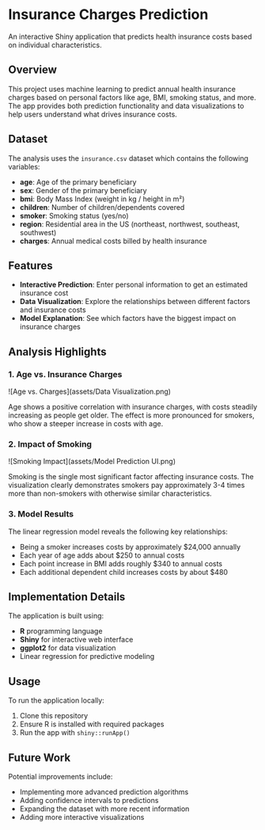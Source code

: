 # Insurance Charges Prediction

An interactive Shiny application that predicts health insurance costs based on individual characteristics.

## Overview

This project uses machine learning to predict annual health insurance charges based on personal factors like age, BMI, smoking status, and more. The app provides both prediction functionality and data visualizations to help users understand what drives insurance costs.

## Dataset

The analysis uses the `insurance.csv` dataset which contains the following variables:
- **age**: Age of the primary beneficiary
- **sex**: Gender of the primary beneficiary
- **bmi**: Body Mass Index (weight in kg / height in m²)
- **children**: Number of children/dependents covered
- **smoker**: Smoking status (yes/no)
- **region**: Residential area in the US (northeast, northwest, southeast, southwest)
- **charges**: Annual medical costs billed by health insurance

## Features

- **Interactive Prediction**: Enter personal information to get an estimated insurance cost
- **Data Visualization**: Explore the relationships between different factors and insurance costs
- **Model Explanation**: See which factors have the biggest impact on insurance charges

## Analysis Highlights

### 1. Age vs. Insurance Charges
![Age vs. Charges](assets/Data Visualization.png)

Age shows a positive correlation with insurance charges, with costs steadily increasing as people get older. The effect is more pronounced for smokers, who show a steeper increase in costs with age.

### 2. Impact of Smoking
![Smoking Impact](assets/Model Prediction UI.png)

Smoking is the single most significant factor affecting insurance costs. The visualization clearly demonstrates smokers pay approximately 3-4 times more than non-smokers with otherwise similar characteristics.

### 3. Model Results

The linear regression model reveals the following key relationships:
- Being a smoker increases costs by approximately $24,000 annually
- Each year of age adds about $250 to annual costs
- Each point increase in BMI adds roughly $340 to annual costs
- Each additional dependent child increases costs by about $480

## Implementation Details

The application is built using:
- **R** programming language
- **Shiny** for interactive web interface
- **ggplot2** for data visualization
- Linear regression for predictive modeling

## Usage

To run the application locally:
1. Clone this repository
2. Ensure R is installed with required packages
3. Run the app with `shiny::runApp()`

## Future Work

Potential improvements include:
- Implementing more advanced prediction algorithms
- Adding confidence intervals to predictions
- Expanding the dataset with more recent information
- Adding more interactive visualizations
